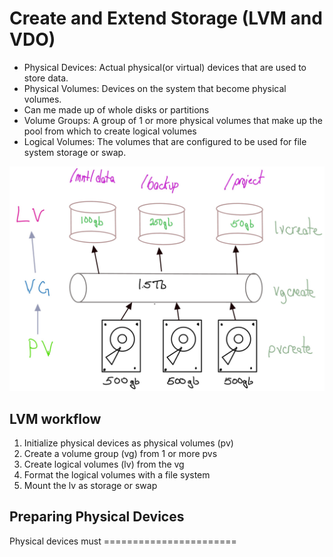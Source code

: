 # Create and Extend Storage (LVM and VDO)

- Physical Devices: Actual physical(or virtual) devices that are used to store data.
- Physical Volumes: Devices on the system that become physical volumes.
 - Can me made up of whole disks or partitions
- Volume Groups: A group of 1 or more physical volumes that make up the pool from which to create logical volumes
- Logical Volumes: The volumes that are configured to be used for file system storage or swap.

![PV to VG to LV](/images/pv-vg-lv.png)

## LVM workflow
1. Initialize physical devices as physical volumes (pv)
2. Create a volume group (vg) from 1 or more pvs
3. Create logical volumes (lv) from the vg
4. Format the logical volumes with a file system
5. Mount the lv as storage or swap 

## Preparing Physical Devices
Physical devices must =======================